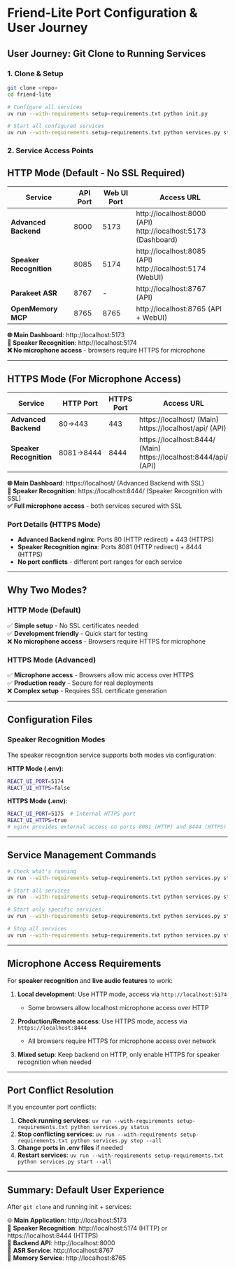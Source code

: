 # Friend-Lite Port Configuration & User Journey

## User Journey: Git Clone to Running Services

### 1. Clone & Setup
```bash
git clone <repo>
cd friend-lite

# Configure all services
uv run --with-requirements setup-requirements.txt python init.py

# Start all configured services  
uv run --with-requirements setup-requirements.txt python services.py start --all --build
```

### 2. Service Access Points

## HTTP Mode (Default - No SSL Required)

| Service | API Port | Web UI Port | Access URL |
|---------|----------|-------------|------------|
| **Advanced Backend** | 8000 | 5173 | http://localhost:8000 (API)<br>http://localhost:5173 (Dashboard) |
| **Speaker Recognition** | 8085 | 5174 | http://localhost:8085 (API)<br>http://localhost:5174 (WebUI) |
| **Parakeet ASR** | 8767 | - | http://localhost:8767 (API) |
| **OpenMemory MCP** | 8765 | 8765 | http://localhost:8765 (API + WebUI) |

**🌐 Main Dashboard**: http://localhost:5173  
**🎤 Speaker Recognition**: http://localhost:5174  
**❌ No microphone access** - browsers require HTTPS for microphone

---

## HTTPS Mode (For Microphone Access)

| Service | HTTP Port | HTTPS Port | Access URL | Microphone Access |
|---------|-----------|------------|------------|-------------------|
| **Advanced Backend** | 80→443 | 443 | https://localhost/ (Main)<br>https://localhost/api/ (API) | ✅ Yes |
| **Speaker Recognition** | 8081→8444 | 8444 | https://localhost:8444/ (Main)<br>https://localhost:8444/api/ (API) | ✅ Yes |

**🌐 Main Dashboard**: https://localhost/ (Advanced Backend with SSL)  
**🎤 Speaker Recognition**: https://localhost:8444/ (Speaker Recognition with SSL)  
**✅ Full microphone access** - both services secured with SSL

### Port Details (HTTPS Mode)
- **Advanced Backend nginx**: Ports 80 (HTTP redirect) + 443 (HTTPS)
- **Speaker Recognition nginx**: Ports 8081 (HTTP redirect) + 8444 (HTTPS)
- **No port conflicts** - different port ranges for each service

---

## Why Two Modes?

### HTTP Mode (Default)
✅ **Simple setup** - No SSL certificates needed  
✅ **Development friendly** - Quick start for testing  
❌ **No microphone access** - Browsers require HTTPS for microphone

### HTTPS Mode (Advanced)
✅ **Microphone access** - Browsers allow mic access over HTTPS  
✅ **Production ready** - Secure for real deployments  
❌ **Complex setup** - Requires SSL certificate generation

---

## Configuration Files

### Speaker Recognition Modes

The speaker recognition service supports both modes via configuration:

**HTTP Mode (.env)**:
```bash
REACT_UI_PORT=5174
REACT_UI_HTTPS=false
```

**HTTPS Mode (.env)**:
```bash
REACT_UI_PORT=5175  # Internal HTTPS port
REACT_UI_HTTPS=true
# nginx provides external access on ports 8081 (HTTP) and 8444 (HTTPS)
```

---

## Service Management Commands

```bash
# Check what's running
uv run --with-requirements setup-requirements.txt python services.py status

# Start all services
uv run --with-requirements setup-requirements.txt python services.py start --all --build

# Start only specific services
uv run --with-requirements setup-requirements.txt python services.py start backend speaker-recognition

# Stop all services
uv run --with-requirements setup-requirements.txt python services.py stop --all
```

---

## Microphone Access Requirements

For **speaker recognition** and **live audio features** to work:

1. **Local development**: Use HTTP mode, access via `http://localhost:5174`
   - Some browsers allow localhost microphone access over HTTP
   
2. **Production/Remote access**: Use HTTPS mode, access via `https://localhost:8444`
   - All browsers require HTTPS for microphone access over network

3. **Mixed setup**: Keep backend on HTTP, only enable HTTPS for speaker recognition when needed

---

## Port Conflict Resolution

If you encounter port conflicts:

1. **Check running services**: `uv run --with-requirements setup-requirements.txt python services.py status`
2. **Stop conflicting services**: `uv run --with-requirements setup-requirements.txt python services.py stop --all`
3. **Change ports in .env files** if needed
4. **Restart services**: `uv run --with-requirements setup-requirements.txt python services.py start --all`

---

## Summary: Default User Experience

After `git clone` and running init + services:

🌐 **Main Application**: http://localhost:5173  
🎤 **Speaker Recognition**: http://localhost:5174 (HTTP) or https://localhost:8444 (HTTPS)  
🔧 **Backend API**: http://localhost:8000  
📝 **ASR Service**: http://localhost:8767  
🧠 **Memory Service**: http://localhost:8765